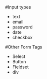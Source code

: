 #Input types

* text
* email
* password
* date
* checkbox

#Other Form Tags

* Select
* Button
* Fieldset
* div